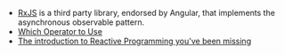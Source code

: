 - [RxJS](https://github.com/Reactive-Extensions/RxJS) is a third party library, endorsed by Angular, that implements the asynchronous observable pattern.
- [Which Operator to Use](https://github.com/Reactive-Extensions/RxJS/blob/master/doc/gettingstarted/which-static.md)
- [The introduction to Reactive Programming you've been missing](https://gist.github.com/staltz/868e7e9bc2a7b8c1f754)
